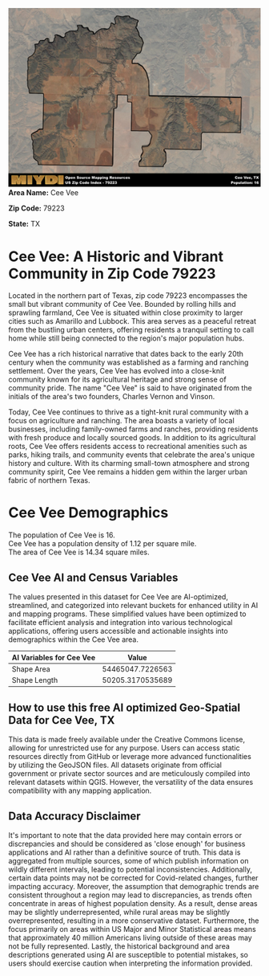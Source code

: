 ![Image Alt Text](../_images/79223.png)
**Area Name:** Cee Vee

**Zip Code:** 79223

**State:** TX


# Cee Vee: A Historic and Vibrant Community in Zip Code 79223  

Located in the northern part of Texas, zip code 79223 encompasses the small but vibrant community of Cee Vee. Bounded by rolling hills and sprawling farmland, Cee Vee is situated within close proximity to larger cities such as Amarillo and Lubbock. This area serves as a peaceful retreat from the bustling urban centers, offering residents a tranquil setting to call home while still being connected to the region's major population hubs.

Cee Vee has a rich historical narrative that dates back to the early 20th century when the community was established as a farming and ranching settlement. Over the years, Cee Vee has evolved into a close-knit community known for its agricultural heritage and strong sense of community pride. The name "Cee Vee" is said to have originated from the initials of the area's two founders, Charles Vernon and Vinson.

Today, Cee Vee continues to thrive as a tight-knit rural community with a focus on agriculture and ranching. The area boasts a variety of local businesses, including family-owned farms and ranches, providing residents with fresh produce and locally sourced goods. In addition to its agricultural roots, Cee Vee offers residents access to recreational amenities such as parks, hiking trails, and community events that celebrate the area's unique history and culture. With its charming small-town atmosphere and strong community spirit, Cee Vee remains a hidden gem within the larger urban fabric of northern Texas.

# Cee Vee Demographics

The population of Cee Vee is 16.  
Cee Vee has a population density of 1.12 per square mile.  
The area of Cee Vee is 14.34 square miles.  

## Cee Vee AI and Census Variables

The values presented in this dataset for Cee Vee are AI-optimized, streamlined, and categorized into relevant buckets for enhanced utility in AI and mapping programs. These simplified values have been optimized to facilitate efficient analysis and integration into various technological applications, offering users accessible and actionable insights into demographics within the Cee Vee area.

| AI Variables for Cee Vee | Value |
|-------------|-------|
| Shape Area | 54465047.7226563 |
| Shape Length | 50205.3170535689 |

## How to use this free AI optimized Geo-Spatial Data for Cee Vee, TX

This data is made freely available under the Creative Commons license, allowing for unrestricted use for any purpose. Users can access static resources directly from GitHub or leverage more advanced functionalities by utilizing the GeoJSON files. All datasets originate from official government or private sector sources and are meticulously compiled into relevant datasets within QGIS. However, the versatility of the data ensures compatibility with any mapping application.

## Data Accuracy Disclaimer
It's important to note that the data provided here may contain errors or discrepancies and should be considered as 'close enough' for business applications and AI rather than a definitive source of truth. This data is aggregated from multiple sources, some of which publish information on wildly different intervals, leading to potential inconsistencies. Additionally, certain data points may not be corrected for Covid-related changes, further impacting accuracy. Moreover, the assumption that demographic trends are consistent throughout a region may lead to discrepancies, as trends often concentrate in areas of highest population density. As a result, dense areas may be slightly underrepresented, while rural areas may be slightly overrepresented, resulting in a more conservative dataset. Furthermore, the focus primarily on areas within US Major and Minor Statistical areas means that approximately 40 million Americans living outside of these areas may not be fully represented. Lastly, the historical background and area descriptions generated using AI are susceptible to potential mistakes, so users should exercise caution when interpreting the information provided.
